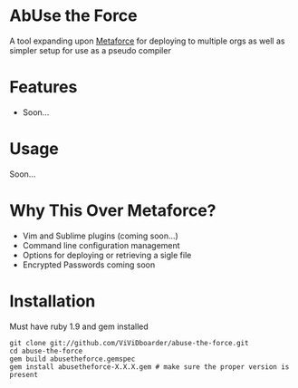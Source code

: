 AbUse the Force
===============

A tool expanding upon [Metaforce](https://github.com/ejholmes/metaforce) for deploying to
multiple orgs as well as simpler setup for use as a pseudo compiler

Features
========
* Soon...

Usage
=====
Soon...

Why This Over Metaforce?
==================
* Vim and Sublime plugins (coming soon...)
* Command line configuration management
* Options for deploying or retrieving a sigle file
* Encrypted Passwords coming soon

Installation
============
Must have ruby 1.9 and gem installed

    git clone git://github.com/ViViDboarder/abuse-the-force.git
    cd abuse-the-force
    gem build abusetheforce.gemspec
    gem install abusetheforce-X.X.X.gem # make sure the proper version is present

